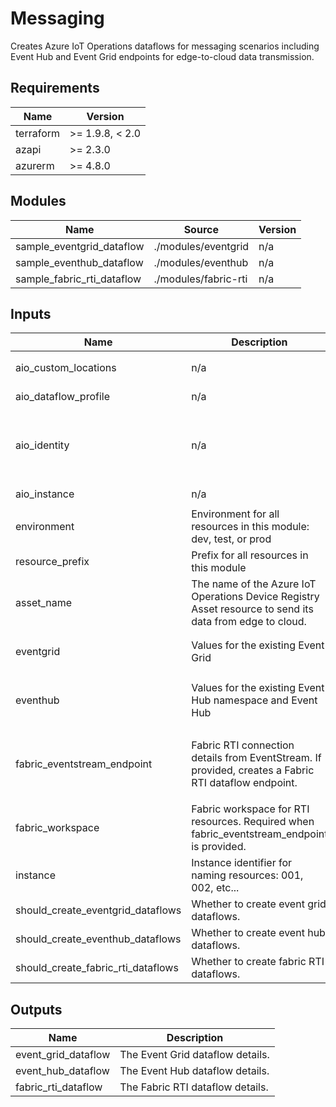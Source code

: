 <!-- BEGIN_TF_DOCS -->
<!-- markdown-table-prettify-ignore-start -->
# Messaging

Creates Azure IoT Operations dataflows for messaging scenarios including
Event Hub and Event Grid endpoints for edge-to-cloud data transmission.

## Requirements

| Name | Version |
|------|---------|
| terraform | >= 1.9.8, < 2.0 |
| azapi | >= 2.3.0 |
| azurerm | >= 4.8.0 |

## Modules

| Name | Source | Version |
|------|--------|---------|
| sample\_eventgrid\_dataflow | ./modules/eventgrid | n/a |
| sample\_eventhub\_dataflow | ./modules/eventhub | n/a |
| sample\_fabric\_rti\_dataflow | ./modules/fabric-rti | n/a |

## Inputs

| Name | Description | Type | Default | Required |
|------|-------------|------|---------|:--------:|
| aio\_custom\_locations | n/a | ```object({ name = string id = string })``` | n/a | yes |
| aio\_dataflow\_profile | n/a | ```object({ id = string })``` | n/a | yes |
| aio\_identity | n/a | ```object({ id = string principal_id = string tenant_id = string client_id = string })``` | n/a | yes |
| aio\_instance | n/a | ```object({ id = string })``` | n/a | yes |
| environment | Environment for all resources in this module: dev, test, or prod | `string` | n/a | yes |
| resource\_prefix | Prefix for all resources in this module | `string` | n/a | yes |
| asset\_name | The name of the Azure IoT Operations Device Registry Asset resource to send its data from edge to cloud. | `string` | `"oven"` | no |
| eventgrid | Values for the existing Event Grid | ```object({ topic_name = string endpoint = string })``` | `null` | no |
| eventhub | Values for the existing Event Hub namespace and Event Hub | ```object({ namespace_name = string eventhub_name = string })``` | `null` | no |
| fabric\_eventstream\_endpoint | Fabric RTI connection details from EventStream. If provided, creates a Fabric RTI dataflow endpoint. | ```object({ bootstrap_server = string topic_name = string endpoint_type = string })``` | `null` | no |
| fabric\_workspace | Fabric workspace for RTI resources. Required when fabric\_eventstream\_endpoint is provided. | ```object({ id = string display_name = string })``` | `null` | no |
| instance | Instance identifier for naming resources: 001, 002, etc... | `string` | `"001"` | no |
| should\_create\_eventgrid\_dataflows | Whether to create event grid dataflows. | `bool` | `true` | no |
| should\_create\_eventhub\_dataflows | Whether to create event hub dataflows. | `bool` | `true` | no |
| should\_create\_fabric\_rti\_dataflows | Whether to create fabric RTI dataflows. | `bool` | `false` | no |

## Outputs

| Name | Description |
|------|-------------|
| event\_grid\_dataflow | The Event Grid dataflow details. |
| event\_hub\_dataflow | The Event Hub dataflow details. |
| fabric\_rti\_dataflow | The Fabric RTI dataflow details. |
<!-- markdown-table-prettify-ignore-end -->
<!-- END_TF_DOCS -->
